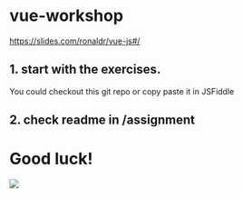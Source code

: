 # vue-workshop

https://slides.com/ronaldr/vue-js#/  

## 1. start with the exercises. 
You could checkout this git repo or copy paste it in JSFiddle

## 2. check readme in /assignment


# Good luck!

![](https://media.giphy.com/media/l49JHz7kJvl6MCj3G/giphy.gif)